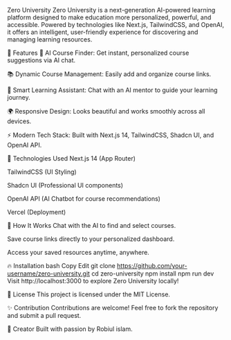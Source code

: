 Zero University
Zero University is a next-generation AI-powered learning platform designed to make education more personalized, powerful, and accessible. Powered by technologies like Next.js, TailwindCSS, and OpenAI, it offers an intelligent, user-friendly experience for discovering and managing learning resources.

🚀 Features
🎯 AI Course Finder: Get instant, personalized course suggestions via AI chat.

📚 Dynamic Course Management: Easily add and organize course links.

🧠 Smart Learning Assistant: Chat with an AI mentor to guide your learning journey.

🌍 Responsive Design: Looks beautiful and works smoothly across all devices.

⚡ Modern Tech Stack: Built with Next.js 14, TailwindCSS, Shadcn UI, and OpenAI API.

📂 Technologies Used
Next.js 14 (App Router)

TailwindCSS (UI Styling)

Shadcn UI (Professional UI components)

OpenAI API (AI Chatbot for course recommendations)

Vercel (Deployment)

📖 How It Works
Chat with the AI to find and select courses.

Save course links directly to your personalized dashboard.

Access your saved resources anytime, anywhere.

🔥 Installation
bash
Copy
Edit
git clone https://github.com/your-username/zero-university.git
cd zero-university
npm install
npm run dev
Visit http://localhost:3000 to explore Zero University locally!

📜 License
This project is licensed under the MIT License.

✨ Contribution
Contributions are welcome! Feel free to fork the repository and submit a pull request.

👑 Creator
Built with passion by Robiul islam.

